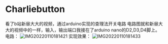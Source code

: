 # Charliebutton
看了b站新昼大大的视频，通过arduino实现的查理法开关电路
电路图就和新昼大大的视频中的一样，输入，输出端口我接在了arduino nano的D2,D3,D4脚上。
电路：
![IMG20220110181421](https://user-images.githubusercontent.com/54590508/148749513-96a3d88b-4c83-4445-b699-f897922041e4.jpg)
实现效果：
![IMG20220110181433](https://user-images.githubusercontent.com/54590508/148749625-72cd71a7-6492-446c-abd9-428b6621e69f.jpg)
